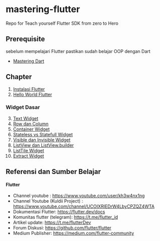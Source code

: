 # mastering-flutter
Repo for Teach yourself Flutter SDK from zero to Hero

## Prerequisite

sebelum mempelajari Flutter pastikan sudah belajar OOP dengan Dart

* [Mastering Dart](https://github.com/perymerdeka/mastering-dart/blob/main/README.md)

## Chapter

1. [Instalasi Flutter]()
2. [Hello World Flutter]()

### Widget Dasar

3. [Text Widget]()
4. [Row dan Column](row_column/README.md)
5. [Container Widget](containers/README.md)
6. [Stateless vs Statefull Widget](states/README.md)
7. [Visible dan Invisible Widget](visible_invisible_widget/README.md)
8. [ListView dan ListView.builder](lists/README.md)
9. [ListTile Widget](list_tiles/README.md)
10. [Extract Widget](ext_widget/README.md)

## Referensi dan Sumber Belajar


#### Flutter

* Channel youtube : https://www.youtube.com/user/kh3w4nx1ng
* Channel Youtube (Kuldii Project) : https://www.youtube.com/channel/UCOIXRIEDrW4LbyCPZQZ4WTA
* Dokumentasi Flutter: https://flutter.dev/docs
* Komunitas flutter (telegram): https://t.me/flutter_id
* Artikel update: https://t.me/flutterDev 
* Forum Diskusi: https://github.com/flutter/flutter
* Medium Publisher: https://medium.com/flutter-community
